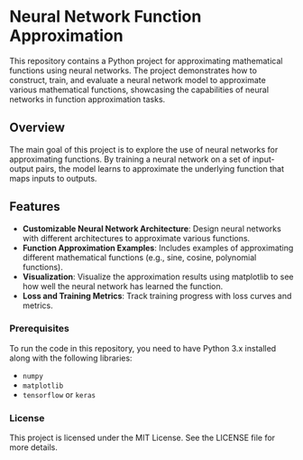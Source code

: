 # Neural Network Function Approximation
This repository contains a Python project for approximating mathematical functions using neural networks. The project demonstrates how to construct, train, and evaluate a neural network model to approximate various mathematical functions, showcasing the capabilities of neural networks in function approximation tasks.

## Overview
The main goal of this project is to explore the use of neural networks for approximating functions. By training a neural network on a set of input-output pairs, the model learns to approximate the underlying function that maps inputs to outputs. 

## Features
- **Customizable Neural Network Architecture**: Design neural networks with different architectures to approximate various functions.
- **Function Approximation Examples**: Includes examples of approximating different mathematical functions (e.g., sine, cosine, polynomial functions).
- **Visualization**: Visualize the approximation results using matplotlib to see how well the neural network has learned the function.
- **Loss and Training Metrics**: Track training progress with loss curves and metrics.

### Prerequisites
To run the code in this repository, you need to have Python 3.x installed along with the following libraries:
- `numpy`
- `matplotlib`
- `tensorflow` or `keras`


### License
This project is licensed under the MIT License. See the LICENSE file for more details.
